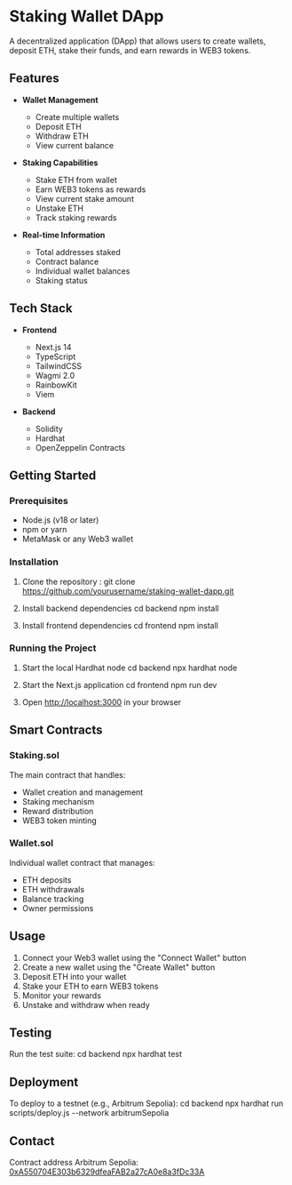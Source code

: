 # Staking Wallet DApp

A decentralized application (DApp) that allows users to create wallets, deposit ETH, stake their funds, and earn rewards in WEB3 tokens.

## Features

- **Wallet Management**
  - Create multiple wallets
  - Deposit ETH
  - Withdraw ETH
  - View current balance

- **Staking Capabilities**
  - Stake ETH from wallet
  - Earn WEB3 tokens as rewards
  - View current stake amount
  - Unstake ETH
  - Track staking rewards

- **Real-time Information**
  - Total addresses staked
  - Contract balance
  - Individual wallet balances
  - Staking status

## Tech Stack

- **Frontend**
  - Next.js 14
  - TypeScript
  - TailwindCSS
  - Wagmi 2.0
  - RainbowKit
  - Viem

- **Backend**
  - Solidity
  - Hardhat
  - OpenZeppelin Contracts

## Getting Started

### Prerequisites

- Node.js (v18 or later)
- npm or yarn
- MetaMask or any Web3 wallet

### Installation

1. Clone the repository :
git clone https://github.com/yourusername/staking-wallet-dapp.git

2. Install backend dependencies
cd backend
npm install

3. Install frontend dependencies
cd frontend
npm install

### Running the Project

1. Start the local Hardhat node
cd backend
npx hardhat node

2. Start the Next.js application
cd frontend
npm run dev

3. Open [http://localhost:3000](http://localhost:3000) in your browser

## Smart Contracts

### Staking.sol
The main contract that handles:
- Wallet creation and management
- Staking mechanism
- Reward distribution
- WEB3 token minting

### Wallet.sol
Individual wallet contract that manages:
- ETH deposits
- ETH withdrawals
- Balance tracking
- Owner permissions

## Usage

1. Connect your Web3 wallet using the "Connect Wallet" button
2. Create a new wallet using the "Create Wallet" button
3. Deposit ETH into your wallet
4. Stake your ETH to earn WEB3 tokens
5. Monitor your rewards
6. Unstake and withdraw when ready

## Testing

Run the test suite:
cd backend
npx hardhat test

## Deployment

To deploy to a testnet (e.g., Arbitrum Sepolia):
cd backend
npx hardhat run scripts/deploy.js --network arbitrumSepolia

## Contact
Contract address Arbitrum Sepolia: [0xA550704E303b6329dfeaFAB2a27cA0e8a3fDc33A](https://sepolia.arbiscan.io/address/0xa550704e303b6329dfeafab2a27ca0e8a3fdc33a)
